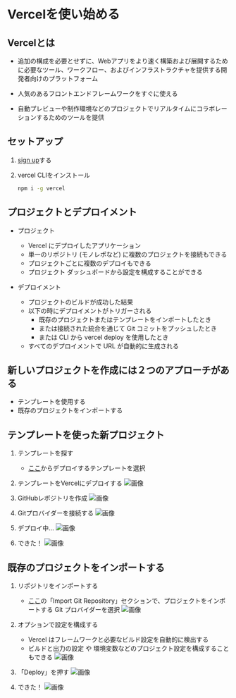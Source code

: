 # Vercelを使い始める
## Vercelとは

* 追加の構成を必要とせずに、Webアプリをより速く構築および展開するために必要なツール、ワークフロー、およびインフラストラクチャを提供する開発者向けのプラットフォーム

* 人気のあるフロントエンドフレームワークをすぐに使える

* 自動プレビューや制作環境などのプロジェクトでリアルタイムにコラボレーションするためのツールを提供

## セットアップ

1. [sign up](https://vercel.com/signup)する

2. vercel CLIをインストール
    ```bash
    npm i -g vercel
    ```

## プロジェクトとデプロイメント

* プロジェクト
    * Vercel にデプロイしたアプリケーション
    * 単一のリポジトリ (モノレポなど) に複数のプロジェクトを接続もできる
    * プロジェクトごとに複数のデプロイもできる
    * プロジェクト ダッシュボードから設定を構成することができる

* デプロイメント
    * プロジェクトのビルドが成功した結果
    * 以下の時にデプロイメントがトリガーされる
        * 既存のプロジェクトまたはテンプレートをインポートしたとき
        * または接続された統合を通じて Git コミットをプッシュしたとき
        * または CLI から vercel deploy を使用したとき
    * すべてのデプロイメントで URL が自動的に生成される

## 新しいプロジェクトを作成には２つのアプローチがある

* テンプレートを使用する
* 既存のプロジェクトをインポートする

## テンプレートを使った新プロジェクト

1. テンプレートを探す
    * [ここ](https://vercel.com/templates)からデプロイするテンプレートを選択

2. テンプレートをVercelにデプロイする
    ![画像](./public/2024-08-09%2014.12.23.png)
3. GitHubレポジトリを作成
    ![画像](./public/2024-08-09%2014.16.17.png)
4. Gitプロバイダーを接続する
    ![画像](./public/2024-08-09%2014.20.25.png)
5. デプロイ中…
    ![画像](./public/2024-08-09%2014.24.57.png)
6. できた！
    ![画像](./public/2024-08-09%2014.26.23.png)

## 既存のプロジェクトをインポートする
1. リポジトリをインポートする
    * [ここ](https://vercel.com/templates)の「Import Git Repository」セクションで、プロジェクトをインポートする Git プロバイダーを選択
    ![画像](./public/2024-08-23%2014.49.36.png)
2. オプションで設定を構成する
    * Vercel はフレームワークと必要なビルド設定を自動的に検出する
    * ビルドと出力の設定 や 環境変数などのプロジェクト設定を構成することもできる
    ![画像](./public/2024-08-23%2014.57.26.png)
3. 「Deploy」を押す
    ![画像](./public/2024-08-23%2015.02.03.png)

4. できた！
    ![画像](./public/2024-08-23%2015.05.29.png)


